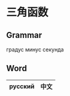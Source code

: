 # 三角函数

## Grammar

градус
минус
секунда

## Word

| русский                 | 中文              |
|-------------------------|-------------------|
